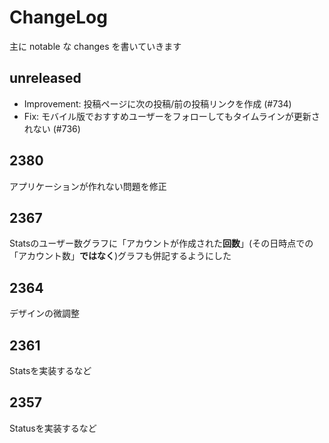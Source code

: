 ChangeLog
=========
主に notable な changes を書いていきます

unreleased
----------
* Improvement: 投稿ページに次の投稿/前の投稿リンクを作成 (#734)
* Fix: モバイル版でおすすめユーザーをフォローしてもタイムラインが更新されない (#736)

2380
----
アプリケーションが作れない問題を修正

2367
----
Statsのユーザー数グラフに「アカウントが作成された**回数**」(その日時点での「アカウント数」**ではなく**)グラフも併記するようにした

2364
----
デザインの微調整

2361
----
Statsを実装するなど

2357
----
Statusを実装するなど
